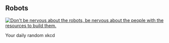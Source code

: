 ## Robots
[![Don't be nervous about the robots, be nervous about the people with the resources to build them.](https://imgs.xkcd.com/comics/robots.png)](https://xkcd.com/1955/ "Don't be nervous about the robots, be nervous about the people with the resources to build them.")

Your daily random xkcd
